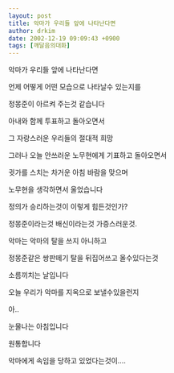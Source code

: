 ```yaml
---
layout: post
title: 악마가 우리들 앞에 나타난다면
author: drkim
date: 2002-12-19 09:09:43 +0900
tags: [깨달음의대화]
---
```

악마가 우리들 앞에 나타난다면
  
언제 어떻게 어떤 모습으로 나타날수 있는지를
  
정몽준이 아르켜 주는것 같습니다
  
아내와 함께 투표하고 돌아오면서
  
그 자랑스러운 우리들의 절대적 희망
  
그러나 오늘 안쓰러운 노무현에게 기표하고 돌아오면서
  
귓가를 스치는 차거운 아침 바람을 맞으며
  
노무현을 생각하면서 울었습니다
  
정의가 승리하는것이 이렇게 힘든것인가?
  
정몽준이라는것 배신이라는것 가증스러운것.
  
악마는 악마의 탈을 쓰지 아니하고
  
정몽준같은 쌍판떼기 탈을 뒤집어쓰고 올수있다는것
  
소름끼치는 날입니다
  
오늘 우리가 악마를 지옥으로 보낼수있을런지
  
아..
  
눈물나는 아침입니다
  
원통합니다
  
악마에게 속임을 당하고 있었다는것이....